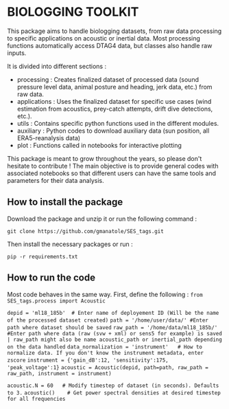 # BIOLOGGING TOOLKIT

This package aims to handle biologging datasets, from raw data processing to specific applications on acoustic or inertial data.
Most processing functions automatically access DTAG4 data, but classes also handle raw inputs.

It is divided into different sections :
- processing : Creates finalized dataset of processed data (sound pressure level data, animal posture and heading, jerk data, etc.) from raw data.
- applications : Uses the finalized dataset for specific use cases (wind estimation from acoustics, prey-catch attempts, drift dive detections, etc.).
- utils : Contains specific python functions used in the different modules.
- auxiliary : Python codes to download auxiliary data (sun position, all ERA5-reanalysis data)
- plot : Functions called in notebooks for interactive plotting

This package is meant to grow throughout the years, so please don't hesitate to contribute !
The main objective is to provide general codes with associated notebooks so that different users can have the same tools and parameters for their data analysis.


## How to install the package

Download the package and unzip it or run the following command :

`git clone https://github.com/gmanatole/SES_tags.git`

Then install the necessary packages or run :

`pip -r requirements.txt`


## How to run the code

Most code behaves in the same way.
First, define the following :
`from SES_tags.process import Acoustic`

`depid = 'ml18_185b'  # Enter name of deployement ID (Will be the name of the processed dataset created)`
`path = '/home/user/data/' #Enter path where dataset should be saved`
`raw_path = '/home/data/ml18_185b/'  #Enter path where data (raw (svw + xml) or sens5 for example) is saved | raw_path might also be name acoustic_path or inertial_path depending on the data handled`
`data_normalization = 'instrument'   # How to normalize data. If you don't know the instrument metadata, enter zscore`
`instrument = {'gain_dB':12, 'sensitivity':175, 'peak_voltage':1}`
`acoustic = Acoustic(depid, path=path, raw_path = raw_path, instrument = instrument)`

`acoustic.N = 60   # Modify timestep of dataset (in seconds). Defaults to 3.`
`acoustic()    # Get power spectral densities at desired timestep for all frequencies`





